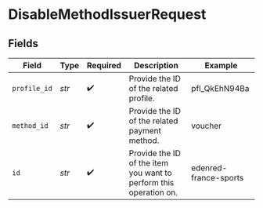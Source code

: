 # DisableMethodIssuerRequest


## Fields

| Field                                                             | Type                                                              | Required                                                          | Description                                                       | Example                                                           |
| ----------------------------------------------------------------- | ----------------------------------------------------------------- | ----------------------------------------------------------------- | ----------------------------------------------------------------- | ----------------------------------------------------------------- |
| `profile_id`                                                      | *str*                                                             | :heavy_check_mark:                                                | Provide the ID of the related profile.                            | pfl_QkEhN94Ba                                                     |
| `method_id`                                                       | *str*                                                             | :heavy_check_mark:                                                | Provide the ID of the related payment method.                     | voucher                                                           |
| `id`                                                              | *str*                                                             | :heavy_check_mark:                                                | Provide the ID of the item you want to perform this operation on. | edenred-france-sports                                             |